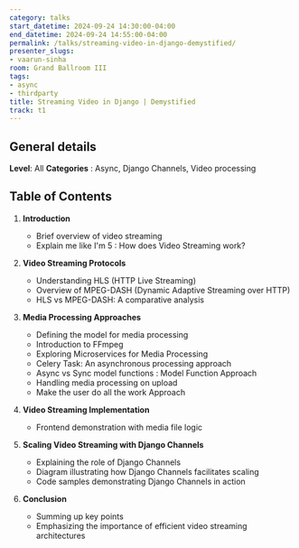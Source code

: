 ```yaml
---
category: talks
start_datetime: 2024-09-24 14:30:00-04:00
end_datetime: 2024-09-24 14:55:00-04:00
permalink: /talks/streaming-video-in-django-demystified/
presenter_slugs:
- vaarun-sinha
room: Grand Ballroom III
tags:
- async
- thirdparty
title: Streaming Video in Django | Demystified
track: t1
---
```


## General details

**Level**: All
**Categories** : Async, Django Channels, Video processing

## Table of Contents

1. **Introduction**
   - Brief overview of video streaming
   - Explain me like I'm 5 : How does Video Streaming work?

2. **Video Streaming Protocols**
   - Understanding HLS (HTTP Live Streaming)
   - Overview of MPEG-DASH (Dynamic Adaptive Streaming over HTTP)
   - HLS vs MPEG-DASH: A comparative analysis

3. **Media Processing Approaches**
   - Defining the model for media processing
   - Introduction to FFmpeg
   - Exploring Microservices for Media Processing
   - Celery Task: An asynchronous processing approach
   - Async vs Sync model functions : Model Function Approach
   - Handling media processing on upload
   - Make the user do all the work Approach

4. **Video Streaming Implementation**
   - Frontend demonstration with media file logic

5. **Scaling Video Streaming with Django Channels**
   - Explaining the role of Django Channels
   - Diagram illustrating how Django Channels facilitates scaling
   - Code samples demonstrating Django Channels in action

6. **Conclusion**
   - Summing up key points
   - Emphasizing the importance of efficient video streaming architectures
